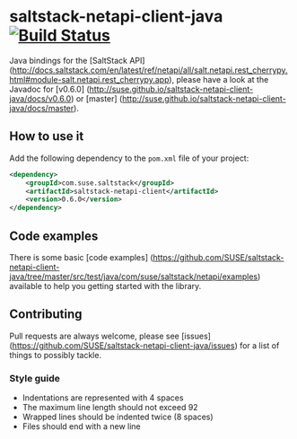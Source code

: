 # saltstack-netapi-client-java [![Build Status](https://travis-ci.org/SUSE/saltstack-netapi-client-java.svg?branch=master)](https://travis-ci.org/SUSE/saltstack-netapi-client-java)

Java bindings for the [SaltStack API] (http://docs.saltstack.com/en/latest/ref/netapi/all/salt.netapi.rest_cherrypy.html#module-salt.netapi.rest_cherrypy.app), please have a look at the Javadoc for [v0.6.0] (http://suse.github.io/saltstack-netapi-client-java/docs/v0.6.0) or [master] (http://suse.github.io/saltstack-netapi-client-java/docs/master).

## How to use it

Add the following dependency to the `pom.xml` file of your project:

```xml
<dependency>
    <groupId>com.suse.saltstack</groupId>
    <artifactId>saltstack-netapi-client</artifactId>
    <version>0.6.0</version>
</dependency>
```

## Code examples

There is some basic [code examples] (https://github.com/SUSE/saltstack-netapi-client-java/tree/master/src/test/java/com/suse/saltstack/netapi/examples) available to help you getting started with the library.

## Contributing

Pull requests are always welcome, please see [issues] (https://github.com/SUSE/saltstack-netapi-client-java/issues) for a list of things to possibly tackle.

### Style guide

* Indentations are represented with 4 spaces
* The maximum line length should not exceed 92
* Wrapped lines should be indented twice (8 spaces)
* Files should end with a new line
